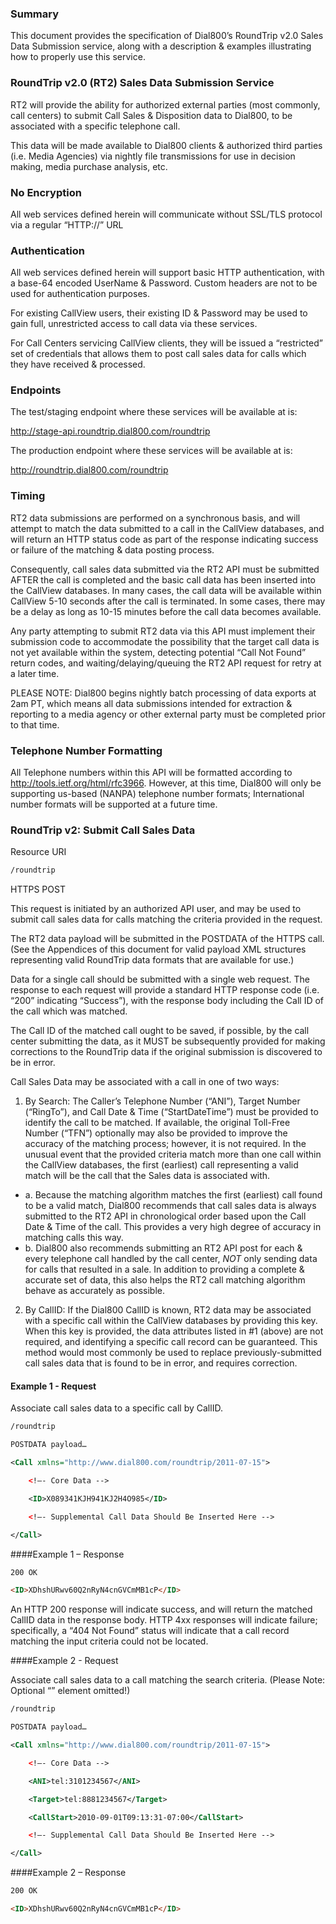 ### Summary

This document provides the specification of Dial800’s RoundTrip v2.0 Sales Data Submission service, along with a description & examples illustrating how to properly use this service.

### RoundTrip v2.0 (RT2) Sales Data Submission Service

RT2 will provide the ability for authorized external parties (most commonly, call centers) to submit Call Sales & Disposition data to Dial800, to be associated with a specific telephone call.

This data will be made available to Dial800 clients & authorized third parties (i.e. Media Agencies) via nightly file transmissions for use in decision making, media purchase analysis, etc.

### No Encryption

All web services defined herein will communicate without SSL/TLS protocol via a regular “HTTP://” URL

### Authentication

All web services defined herein will support basic HTTP authentication, with a base-64 encoded UserName & Password. Custom headers are not to be used for authentication purposes.

For existing CallView users, their existing ID & Password may be used to gain full, unrestricted access to call data via these services.

For Call Centers servicing CallView clients, they will be issued a “restricted” set of credentials that allows them to post call sales data for calls which they have received & processed.

### Endpoints

The test/staging endpoint where these services will be available at is:

http://stage-api.roundtrip.dial800.com/roundtrip

The production endpoint where these services will be available at is:

http://roundtrip.dial800.com/roundtrip


### Timing

RT2 data submissions are performed on a synchronous basis, and will attempt to match the data submitted  to a call in the CallView databases, and will return an HTTP status code as part of the response indicating success or failure of the matching & data posting process.

Consequently, call sales data submitted via the RT2 API must be submitted AFTER the call is completed and the basic call data has been inserted into the CallView databases. In many cases, the call data will be available within CallView 5-10 seconds after the call is terminated. In some cases, there may be a delay as long as 10-15 minutes before the call data becomes available.

Any party attempting to submit RT2 data via this API must implement their submission code to accommodate the possibility that the target call data is not yet available within the system, detecting potential “Call Not Found” return codes, and waiting/delaying/queuing the RT2 API request for retry at a later time.

PLEASE NOTE: Dial800 begins nightly batch processing of data exports at 2am PT, which means all data submissions intended for extraction & reporting to a media agency or other external party must be completed prior to that time.


### Telephone Number Formatting

All Telephone numbers within this API will be formatted according to http://tools.ietf.org/html/rfc3966. However, at this time, Dial800 will only be supporting us-based (NANPA) telephone number formats; International number formats will be supported at a future time.


### RoundTrip v2: Submit Call Sales Data

Resource URI

```html
/roundtrip
```

HTTPS POST

This request is initiated by an authorized API user, and may be used to submit call sales data for calls matching the criteria provided in the request.

The RT2 data payload will be submitted in the POSTDATA of the HTTPS call. (See the Appendices of this document for valid payload XML structures representing valid RoundTrip data formats that are available for use.)

Data for a single call should be submitted with a single web request. The response to each request will provide a standard HTTP response code (i.e. “200” indicating “Success”), with the response body including the Call ID of the call which was matched.

The Call ID of the matched call ought to be saved, if possible, by the call center submitting the data, as it MUST be subsequently provided for making corrections to the RoundTrip data if the original submission is discovered to be in error.

Call Sales Data may be associated with a call in one of two ways:

1. By Search: The Caller’s Telephone Number (“ANI”), Target Number (“RingTo”), and Call Date & Time (“StartDateTime”) must be provided to identify the call to be matched. If available, the original Toll-Free Number (“TFN”) optionally may also be provided to improve the accuracy of the matching process; however, it is not required. In the unusual event that the provided criteria match more than one call within the CallView databases, the first (earliest) call representing a valid match will be the call that the Sales data is associated with.
  * a. Because the matching algorithm matches the first (earliest) call found to be a valid match, Dial800 recommends that call sales data is always submitted to the RT2 API in chronological order based upon the Call Date & Time of the call. This provides a very high degree of accuracy in matching calls this way.
  * b. Dial800 also recommends submitting an RT2 API post for each & every telephone call handled by the call center, *NOT* only sending data for calls that resulted in a sale. In addition to providing a complete & accurate set of data, this also helps the RT2 call matching algorithm behave as accurately as possible.
2. By CallID: If the Dial800 CallID is known, RT2 data may be associated with a specific call within the CallView databases by providing this key. When this key is provided, the data attributes listed in #1 (above) are not required, and identifying a specific call record can be guaranteed. This method would most commonly be used to replace previously-submitted call sales data that is found to be in error, and requires correction.


#### Example 1 - Request

Associate call sales data to a specific call by CallID.

```xml
/roundtrip

POSTDATA payload…

<Call xmlns="http://www.dial800.com/roundtrip/2011-07-15">

    <!—- Core Data -->

    <ID>X089341KJH941KJ2H4O985</ID>

    <!—- Supplemental Call Data Should Be Inserted Here -->

</Call>
```

####Example 1 – Response

```html
200 OK

<ID>XDhshURwv60Q2nRyN4cnGVCmMB1cP</ID>
```

An HTTP 200 response will indicate success, and will return the matched CallID data in the response body. HTTP 4xx responses will indicate failure; specifically, a “404 Not Found” status will indicate that a call record matching the input criteria could not be located.

####Example 2 - Request

Associate call sales data to a call matching the search criteria. (Please Note: Optional “<DNIS>” element omitted!)

```xml
/roundtrip

POSTDATA payload…

<Call xmlns="http://www.dial800.com/roundtrip/2011-07-15">

    <!—- Core Data -->

    <ANI>tel:3101234567</ANI>

    <Target>tel:8881234567</Target>

    <CallStart>2010-09-01T09:13:31-07:00</CallStart>

    <!—- Supplemental Call Data Should Be Inserted Here -->

</Call>
```

####Example 2 – Response

```html
200 OK

<ID>XDhshURwv60Q2nRyN4cnGVCmMB1cP</ID>
````
